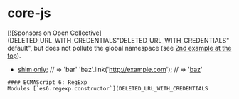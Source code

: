 # core-js

[![Sponsors on Open Collective](DELETED_URL_WITH_CREDENTIALS"DELETED_URL_WITH_CREDENTIALS"default", but does not pollute the global namespace (see [2nd example at the top](#core-js)).
* [shim only](DELETED_URL_WITH_CREDENTIALS"b');              // => '<a name="a&quot;b">bar</a>'
'baz'.link('http://example.com'); // => '<a href="http://example.com">baz</a>'
```
#### ECMAScript 6: RegExp
Modules [`es6.regexp.constructor`](DELETED_URL_WITH_CREDENTIALS
